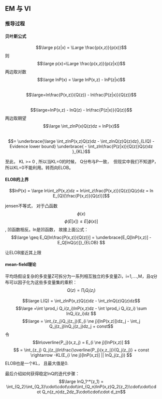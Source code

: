 ## EM 与 VI
### 推导过程
#### 贝叶斯公式
$$\large p(z|x) = \Large \frac{p(x,z)}{p(x)}$$ 
则 $$\large p(x)=\Large \frac{p(x,z)}{p(z|x)}$$
两边取对数
$$\large lnP(x) = \large lnP(x,z) - lnP(z|x)$$
&ensp;&ensp;&ensp;&ensp;&ensp;&ensp;&ensp;&ensp;$$\large=ln\frac{P(x,z)}{Q(z)} - ln\frac{P(z|x)}{Q(z)}$$
&ensp;&ensp;&ensp;&ensp;&ensp;&ensp;&ensp;&ensp;$$\large=lnP(x,z) - lnQ(z) - ln\frac{P(z|x)}{Q(z)}$$
两边取期望
$$\large \int_zlnP(x)Q(z)dz = lnP(x)$$
&ensp;&ensp;&ensp;&ensp;&ensp;&ensp;&ensp;&ensp;$$= \underbrace{\large \int_zlnP(x,z)Q(z)dz - \int_zlnQ(z)Q(z)dz}_{L(Q) - Evidence lower bound} \underbrace{ - \int_zln\frac{P(z|x)}{Q(z)}Q(z)dz }_{KL}$$

至此， KL >= 0 , 所以当KL=0的时候， Q分布与P一致，　但现实中我们不知道P，　所以KL=0不能利用。转而向ELOB。

#### ELOB的上界
$$lnP(x) = \large ln\int_zP(x,z)dz = ln\int_z\frac{P(x,z)}{Q(z)}Q(z)dz = ln E_{Q}[\frac{P(x,z)}{Q(z)}]$$

jensen不等式， 对于凸函数$$\phi(x)$$
$$\phi(E[x]) \leq E[\phi(x)]$$ , 凹函数相反。ln是凹函数， 故接上面公式：
$$\large \geq E_Q[ln\frac{P(x,z)}{Q(z)}] = \underbrace{E_Q[lnP(x,z)] - E_Q[lnQ(z)]}_{ELOB} $$ 

让ELOB接近其上限

#### mean-field理论 
平均场假设复杂的多变量Z可拆分为一系列相互独立的多变量Zi，i=1,⋯,M，且q分布可以因子化为这些多变量集的乘积：
$$Q(z) = \prod_i Q_i(z_i)$$  

$$\large L(Q) = \int_zlnP(x,z)Q(z)dz - \int_zlnQ(z)Q(z)dz$$
$$\large =\int \prod_i Q_i(z_i)lnP(x,z)dz - \int \prod_i Q_i(z_i) \sum lnQ_i(z_i)dz $$
$$\large = \int_{z_j}Q_j(z_j)(E_{i \ne j}[lnP(x,z)])dz_j - \int_j Q_j(z_j)lnQ_j(z_j)dz_j + const$$
令$$ln\overline{P_j}(x,z_j) = E_{i \ne j}[lnP(x,z)] $$ 
$$ = \int_{z_j} Q_j(z_j)ln\frac{\overline{P_j}(x,z_j)}{Q_j(z_j)} + const \rightarrow -KL(E_{i \ne j}[lnP(x,z)] || lnQ_j(z_j)) $$ ELOB也是一个KL， 且最大值是0.

最后介绍如何获得稳定lnQ的迭代步骤：
$$\large lnQ_1^*(z_1) = \int_{Q_2}\int_{Q_3}\cdot\cdot\cdot\int_{Q_n}lnP(x,z)Q_2(z_2)\cdot\cdot\cdot Q_n(z_n)dz_2dz_3\cdot\cdot\cdot d_zn$$





